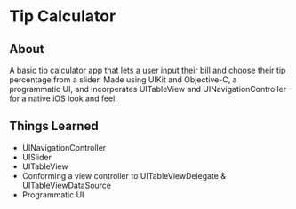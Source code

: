 # Tip Calculator
## About
A basic tip calculator app that lets a user input their bill and choose their tip percentage from a slider. Made using UIKit and Objective-C, a programmatic UI, and incorperates UITableView and UINavigationController for a native iOS look and feel.

## Things Learned
- UINavigationController
- UISlider
- UITableView
- Conforming a view controller to UITableViewDelegate & UITableViewDataSource
- Programmatic UI
